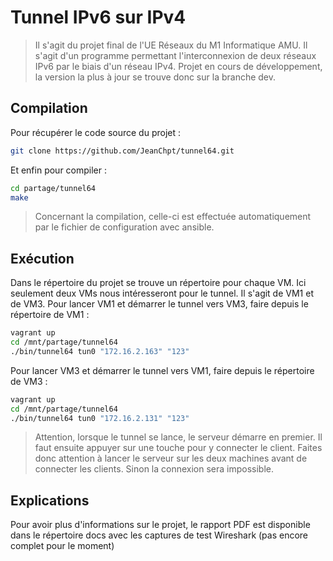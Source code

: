 # Tunnel IPv6 sur IPv4

> Il s'agit du projet final de l'UE Réseaux du M1 Informatique AMU. Il s'agit d'un programme permettant l'interconnexion de deux réseaux IPv6 par le biais d'un réseau IPv4. Projet en cours de développement, la version la plus à jour se trouve donc sur la branche dev.

## Compilation

Pour récupérer le code source du projet :

```sh
git clone https://github.com/JeanChpt/tunnel64.git
```

Et enfin pour compiler :

```sh
cd partage/tunnel64
make
```

> Concernant la compilation, celle-ci est effectuée automatiquement par le fichier de configuration avec ansible.

## Exécution

Dans le répertoire du projet se trouve un répertoire pour chaque VM. Ici seulement deux VMs nous intéresseront pour le tunnel. Il s'agit de VM1 et de VM3. Pour lancer VM1 et démarrer le tunnel vers VM3, faire depuis le répertoire de VM1 :

```sh
vagrant up
cd /mnt/partage/tunnel64
./bin/tunnel64 tun0 "172.16.2.163" "123"
```

Pour lancer VM3  et démarrer le tunnel vers VM1, faire depuis le répertoire de VM3 :

```sh
vagrant up
cd /mnt/partage/tunnel64
./bin/tunnel64 tun0 "172.16.2.131" "123"
```

> Attention, lorsque le tunnel se lance, le serveur démarre en premier. Il faut ensuite appuyer sur une touche pour y connecter le client. Faites donc attention à lancer le serveur sur les deux machines avant de connecter les clients. Sinon la connexion sera impossible.

## Explications

Pour avoir plus d'informations sur le projet, le rapport PDF est disponible dans le répertoire docs avec les captures de test Wireshark (pas encore complet pour le moment)